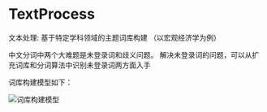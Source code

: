 # TextProcess
文本处理: 基于特定学科领域的主题词库构建 （以宏观经济学为例）

中文分词中两个大难题是未登录词和歧义问题。
解决未登录词的问题，可以从扩充词库和分词算法中识别未登录词两方面入手

词库构建模型如下：

![词库构建模型](http://cgpwq.img48.wal8.com/img48/573160_20170810165836/150235556932.png)
